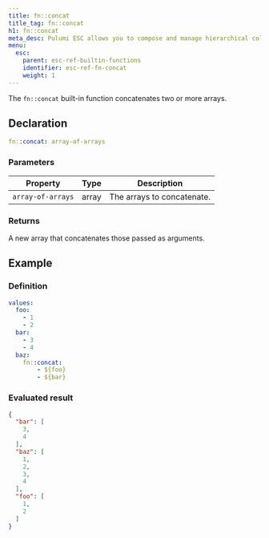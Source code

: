 ```yaml
---
title: fn::concat
title_tag: fn::concat
h1: fn::concat
meta_desc: Pulumi ESC allows you to compose and manage hierarchical collections of configuration and secrets and consume them in various ways.
menu:
  esc:
    parent: esc-ref-builtin-functions
    identifier: esc-ref-fn-concat
    weight: 1
---
```


The `fn::concat` built-in function concatenates two or more arrays.

## Declaration

```yaml
fn::concat: array-of-arrays
```

### Parameters

| Property          | Type   | Description                                                       |
|-------------------|--------|-------------------------------------------------------------------|
| `array-of-arrays` | array  | The arrays to concatenate.

### Returns

A new array that concatenates those passed as arguments.

## Example

### Definition

```yaml
values:
  foo:
    - 1
    - 2
  bar:
    - 3
    - 4
  baz:
    fn::concat:
        - ${foo}
        - ${bar}
```

### Evaluated result

```json
{
  "bar": [
    3,
    4
  ],
  "baz": [
    1,
    2,
    3,
    4
  ],
  "foo": [
    1,
    2
  ]
}
```

